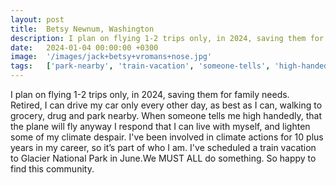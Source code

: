 ```yaml
---
layout: post
title:  Betsy Newnum, Washington
description: I plan on flying 1-2 trips only, in 2024, saving them for family needs.  Retired, I can drive my car only every other day, as best as I can, walking t...
date:   2024-01-04 00:00:00 +0300
image:  '/images/jack+betsy+vromans+nose.jpg'
tags:   ['park-nearby', 'train-vacation', 'someone-tells', 'high-handedly', 'flying-1', 'fly-anyway', 'family-needs', 'climate-despair']
---
```

I plan on flying 1-2 trips only, in 2024, saving them for family needs.  Retired, I can drive my car only every other day, as best as I can, walking to  grocery, drug and park nearby. When someone tells me high handedly, that the plane will fly anyway I respond that I can live with myself, and lighten some of my climate despair. I've been involved in climate actions for 10 plus years in my career, so it’s part of who I am. I've scheduled a train vacation to Glacier National Park in June.We MUST ALL do something. So happy to find this community.

